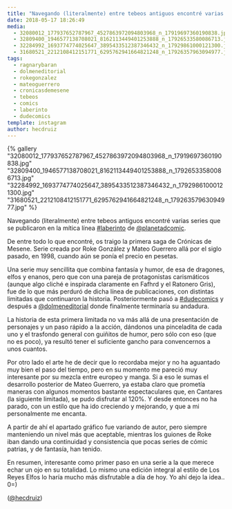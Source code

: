 ```yaml
---
title: "Navegando (literalmente) entre tebeos antiguos encontré varias series que se publicaron en la mítica línea #laberinto de @planetadcomic"
date: 2018-05-17 18:26:49
media: 
  - 32080012_177937652787967_4527863972094803968_n_17919697360190838.jpg
  - 32809400_1946577138708021_8162113449401253888_n_17926533580086713.jpg
  - 32284992_1693774774025647_3895433512387346432_n_17929861000121300.jpg
  - 31680521_2212108412151771_6295762941664821248_n_17926357963094977.jpg
tags: 
  - ragnarybaran
  - dolmeneditorial
  - rokegonzalez
  - mateoguerrero
  - cronicasdemesene
  - tebeos
  - comics
  - laberinto
  - dudecomics
template: instagram
author: hecdruiz
---
```


{% gallery "32080012_177937652787967_4527863972094803968_n_17919697360190838.jpg" "32809400_1946577138708021_8162113449401253888_n_17926533580086713.jpg" "32284992_1693774774025647_3895433512387346432_n_17929861000121300.jpg" "31680521_2212108412151771_6295762941664821248_n_17926357963094977.jpg" %}

Navegando (literalmente) entre tebeos antiguos encontré varias series que se publicaron en la mítica línea [#laberinto](/tags/laberinto) de [@planetadcomic](https://instagram.com/planetadcomic).

De entre todo lo que encontré, os traigo la primera saga de Crónicas de Mesene. Serie creada por Roke González y Mateo Guerrero allá por el siglo pasado, en 1998, cuando aún se ponía el precio en pesetas.

Una serie muy sencillita que combina fantasía y humor, de esa de dragones, elfos y enanos, pero que con una pareja de protagonistas carismáticos (aunque algo cliché e inspirada claramente en Fafhrd y el Ratonero Gris), fue de lo que más perduró de dicha línea de publicaciones, con distintas limitadas que continuaron la historia. Posteriormente pasó a [#dudecomics](/tags/dudecomics) y después a [@dolmeneditorial](https://instagram.com/dolmeneditorial) donde finalmente terminaría su andadura.

La historia de esta primera limitada no va más allá de una presentación de personajes y un paso rápido a la acción, dándonos una pinceladita de cada uno y el trasfondo general con guiñitos de humor, pero sólo con eso (que no es poco), ya resultó tener el suficiente gancho para convencernos a unos cuantos.

Por otro lado el arte he de decir que lo recordaba mejor y no ha aguantado muy bien el paso del tiempo, pero en su momento me pareció muy interesante por su mezcla entre europeo y manga. Si a eso le sumas el desarrollo posterior de Mateo Guerrero, ya estaba claro que prometía maneras con algunos momentos bastante espectaculares que, en Cantares (la siguiente limitada), se pudo disfrutar al 120%. Y desde entonces no ha parado, con un estilo que ha ido creciendo y mejorando, y que a mi personalmente me encanta.

A partir de ahí el apartado gráfico fue variando de autor, pero siempre manteniendo un nivel más que aceptable, mientras los guiones de Roke iban dando una continuidad y consistencia que pocas series de cómic patrias, y de fantasía, han tenido.

En resumen, interesante como primer paso en una serie a la que merece echar un ojo en su totalidad. Lo mismo una edición integral al estilo de Los Reyes Elfos lo haría mucho más disfrutable a día de hoy. Yo ahí dejo la idea.. 0=)

([@hecdruiz](https://instagram.com/hecdruiz))
